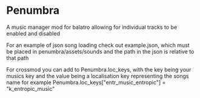 # Penumbra
A music manager mod for balatro allowing for individual tracks to be enabled and disabled

For an example of json song loading check out example.json, which must be placed in penumbra/assets/sounds and the path in the json is relative to that path

For crossmod you can add to Penumbra.loc_keys, with the key being your musics key and the value being a localisation key representing the songs name
for example Penumbra.loc_keys["entr_music_entropic"\] = "k_entropic_music"

